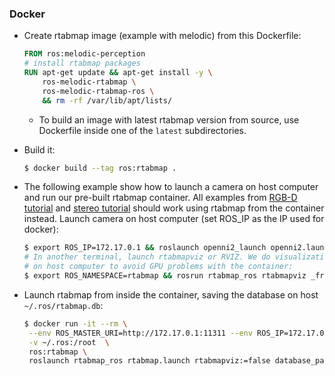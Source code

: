 ### Docker

* Create rtabmap image (example with melodic) from this Dockerfile:
    ```dockerfile
    FROM ros:melodic-perception
    # install rtabmap packages
    RUN apt-get update && apt-get install -y \
        ros-melodic-rtabmap \
        ros-melodic-rtabmap-ros \
        && rm -rf /var/lib/apt/lists/
    ```
    * To build an image with latest rtabmap version from source, use Dockerfile inside one of the `latest` subdirectories.

* Build it:
    ```bash
    $ docker build --tag ros:rtabmap .
    ```

* The following example show how to launch a camera on host computer and run our pre-built rtabmap container. All examples from [RGB-D tutorial](http://wiki.ros.org/rtabmap_ros/Tutorials/HandHeldMapping) and [stereo tutorial](http://wiki.ros.org/rtabmap_ros/Tutorials/StereoHandHeldMapping) should work using rtabmap from the container instead. Launch camera on host computer (set ROS_IP as the IP used for docker):
    ```bash
    $ export ROS_IP=172.17.0.1 && roslaunch openni2_launch openni2.launch depth_registration:=true
    # In another terminal, launch rtabmapviz or RVIZ. We do visualization 
    # on host computer to avoid GPU problems with the container:
    $ export ROS_NAMESPACE=rtabmap && rosrun rtabmap_ros rtabmapviz _frame_id:=camera_link
    ```

* Launch rtabmap from inside the container, saving the database on host `~/.ros/rtabmap.db`:
    ```bash
    $ docker run -it --rm \
     --env ROS_MASTER_URI=http://172.17.0.1:11311 --env ROS_IP=172.17.0.2 \
     -v ~/.ros:/root  \
     ros:rtabmap \
     roslaunch rtabmap_ros rtabmap.launch rtabmapviz:=false database_path:=/root/rtabmap.db rtabmap_args:="--delete_db_on_start"
   ```
